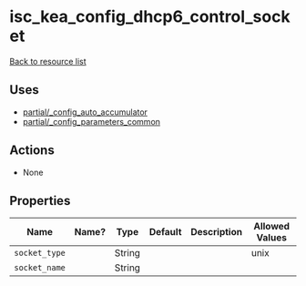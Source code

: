 # isc_kea_config_dhcp6_control_socket

[Back to resource list](../README.md#resources)

## Uses

- [partial/_config_auto_accumulator](partial/isc_kea__config_auto_accumulator.md)
- [partial/_config_parameters_common](partial/isc_kea__config_parameters_common.md)

## Actions

- None

## Properties

| Name          | Name? | Type   | Default | Description | Allowed Values |
| ------------- | ----- | ------ | ------- | ----------- | -------------- |
| `socket_type` |       | String |         |             | unix           |
| `socket_name` |       | String |         |             |                |
